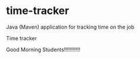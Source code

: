 # time-tracker
Java (Maven) application for tracking time on the job

Time tracker

Good Morning Students!!!!!!!!!!!
